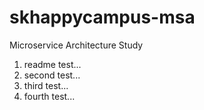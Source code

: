 # skhappycampus-msa
Microservice Architecture Study

1. readme test...
2. second test...
3. third test...
4. fourth test...
